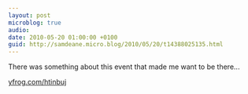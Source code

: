 ```yaml
---
layout: post
microblog: true
audio: 
date: 2010-05-20 01:00:00 +0100
guid: http://samdeane.micro.blog/2010/05/20/t14388025135.html
---
```

There was something about this event that made me want to be there...

 [yfrog.com/htinbuj](http://yfrog.com/htinbuj)
